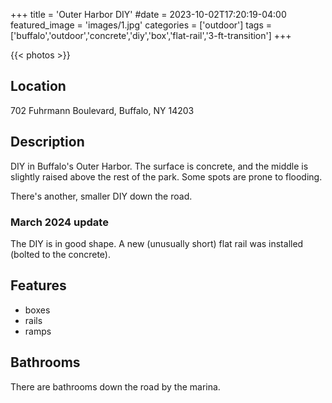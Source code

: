 +++
title = 'Outer Harbor DIY'
#date = 2023-10-02T17:20:19-04:00
featured_image = 'images/1.jpg'
categories = ['outdoor']
tags = ['buffalo','outdoor','concrete','diy','box','flat-rail','3-ft-transition']
+++

{{< photos >}}

## Location

702 Fuhrmann Boulevard, Buffalo, NY 14203

## Description

DIY in Buffalo's Outer Harbor. The surface is concrete, and the middle is slightly raised above the rest of the park. Some spots are prone to flooding.

There's another, smaller DIY down the road.

### March 2024 update

The DIY is in good shape. A new (unusually short) flat rail was installed (bolted to the concrete).

## Features

- boxes
- rails
- ramps

## Bathrooms

There are bathrooms down the road by the marina.
